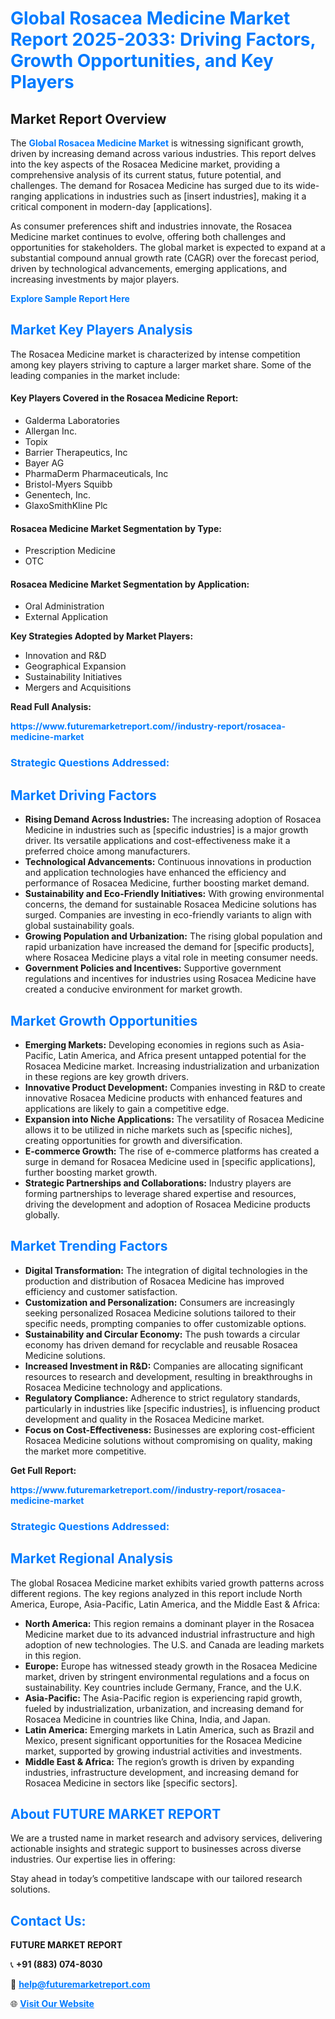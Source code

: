 <h1 style="color: #007BFF;">Global Rosacea Medicine Market Report 2025-2033: Driving Factors, Growth Opportunities, and Key Players</h1>

<section id="overview">
<h2>Market Report Overview</h2>
<p>The <a href="https://www.futuremarketreport.com//industry-report/rosacea-medicine-market" style="color: #007BFF; text-decoration: none;"><strong>Global Rosacea Medicine Market</strong></a> is witnessing significant growth, driven by increasing demand across various industries. This report delves into the key aspects of the Rosacea Medicine market, providing a comprehensive analysis of its current status, future potential, and challenges. The demand for Rosacea Medicine has surged due to its wide-ranging applications in industries such as [insert industries], making it a critical component in modern-day [applications].</p>
<p>As consumer preferences shift and industries innovate, the Rosacea Medicine market continues to evolve, offering both challenges and opportunities for stakeholders. The global market is expected to expand at a substantial compound annual growth rate (CAGR) over the forecast period, driven by technological advancements, emerging applications, and increasing investments by major players.</p>
</section>

<section id="overview">
<p><a href="https://www.futuremarketreport.com//request-sample/reportId=86186" style="color: #007BFF; text-decoration: none;"><strong>Explore Sample Report Here</strong></a></p>
</section>

<section id="key-players">
<h2 style="color: #007BFF;">Market Key Players Analysis</h2>
<p>The Rosacea Medicine market is characterized by intense competition among key players striving to capture a larger market share. Some of the leading companies in the market include:</p>
<h4>Key Players Covered in the Rosacea Medicine Report:</h4>
<ul><li>Galderma Laboratories</li><li>Allergan Inc.</li><li>Topix</li><li>Barrier Therapeutics, Inc</li><li>Bayer AG</li><li>PharmaDerm Pharmaceuticals, Inc</li><li>Bristol-Myers Squibb</li><li>Genentech, Inc.</li><li>GlaxoSmithKline Plc</li></ul>
<h4>Rosacea Medicine Market Segmentation by Type:</h4>
<ul><li>Prescription Medicine</li><li>OTC</li></ul>

<h4>Rosacea Medicine Market Segmentation by Application:</h4>
<ul><li>Oral Administration</li><li>External Application</li></ul>
<p><strong>Key Strategies Adopted by Market Players:</strong></p>
<ul>
<li>Innovation and R&D</li>
<li>Geographical Expansion</li>
<li>Sustainability Initiatives</li>
<li>Mergers and Acquisitions</li>
</ul>
</section>

<section>
<p><strong>Read Full Analysis: </strong></p><a href="https://www.futuremarketreport.com//industry-report/rosacea-medicine-market" style="color: #007BFF; text-decoration: none;"><strong>https://www.futuremarketreport.com//industry-report/rosacea-medicine-market</strong></a>
<h3 style="color: #007BFF;">Strategic Questions Addressed:</h3>
</section>

<section id="driving-factors">
<h2 style="color: #007BFF;">Market Driving Factors</h2>
<ul>
<li><strong>Rising Demand Across Industries:</strong> The increasing adoption of Rosacea Medicine in industries such as [specific industries] is a major growth driver. Its versatile applications and cost-effectiveness make it a preferred choice among manufacturers.</li>
<li><strong>Technological Advancements:</strong> Continuous innovations in production and application technologies have enhanced the efficiency and performance of Rosacea Medicine, further boosting market demand.</li>
<li><strong>Sustainability and Eco-Friendly Initiatives:</strong> With growing environmental concerns, the demand for sustainable Rosacea Medicine solutions has surged. Companies are investing in eco-friendly variants to align with global sustainability goals.</li>
<li><strong>Growing Population and Urbanization:</strong> The rising global population and rapid urbanization have increased the demand for [specific products], where Rosacea Medicine plays a vital role in meeting consumer needs.</li>
<li><strong>Government Policies and Incentives:</strong> Supportive government regulations and incentives for industries using Rosacea Medicine have created a conducive environment for market growth.</li>
</ul>
</section>

<section id="growth-opportunities">
<h2 style="color: #007BFF;">Market Growth Opportunities</h2>
<ul>
<li><strong>Emerging Markets:</strong> Developing economies in regions such as Asia-Pacific, Latin America, and Africa present untapped potential for the Rosacea Medicine market. Increasing industrialization and urbanization in these regions are key growth drivers.</li>
<li><strong>Innovative Product Development:</strong> Companies investing in R&D to create innovative Rosacea Medicine products with enhanced features and applications are likely to gain a competitive edge.</li>
<li><strong>Expansion into Niche Applications:</strong> The versatility of Rosacea Medicine allows it to be utilized in niche markets such as [specific niches], creating opportunities for growth and diversification.</li>
<li><strong>E-commerce Growth:</strong> The rise of e-commerce platforms has created a surge in demand for Rosacea Medicine used in [specific applications], further boosting market growth.</li>
<li><strong>Strategic Partnerships and Collaborations:</strong> Industry players are forming partnerships to leverage shared expertise and resources, driving the development and adoption of Rosacea Medicine products globally.</li>
</ul>
</section>

<section id="trending-factors">
<h2 style="color: #007BFF;">Market Trending Factors</h2>
<ul>
<li><strong>Digital Transformation:</strong> The integration of digital technologies in the production and distribution of Rosacea Medicine has improved efficiency and customer satisfaction.</li>
<li><strong>Customization and Personalization:</strong> Consumers are increasingly seeking personalized Rosacea Medicine solutions tailored to their specific needs, prompting companies to offer customizable options.</li>
<li><strong>Sustainability and Circular Economy:</strong> The push towards a circular economy has driven demand for recyclable and reusable Rosacea Medicine solutions.</li>
<li><strong>Increased Investment in R&D:</strong> Companies are allocating significant resources to research and development, resulting in breakthroughs in Rosacea Medicine technology and applications.</li>
<li><strong>Regulatory Compliance:</strong> Adherence to strict regulatory standards, particularly in industries like [specific industries], is influencing product development and quality in the Rosacea Medicine market.</li>
<li><strong>Focus on Cost-Effectiveness:</strong> Businesses are exploring cost-efficient Rosacea Medicine solutions without compromising on quality, making the market more competitive.</li>
</ul>
</section>

<section>
<p><strong>Get Full Report: </strong></p><a href="https://www.futuremarketreport.com//industry-report/rosacea-medicine-market" style="color: #007BFF; text-decoration: none;"><strong>https://www.futuremarketreport.com//industry-report/rosacea-medicine-market</strong></a>
<h3 style="color: #007BFF;">Strategic Questions Addressed:</h3>
</section>


<section id="regional-analysis">
<h2 style="color: #007BFF;">Market Regional Analysis</h2>
<p>The global Rosacea Medicine market exhibits varied growth patterns across different regions. The key regions analyzed in this report include North America, Europe, Asia-Pacific, Latin America, and the Middle East & Africa:</p>
<ul>
<li><strong>North America:</strong> This region remains a dominant player in the Rosacea Medicine market due to its advanced industrial infrastructure and high adoption of new technologies. The U.S. and Canada are leading markets in this region.</li>
<li><strong>Europe:</strong> Europe has witnessed steady growth in the Rosacea Medicine market, driven by stringent environmental regulations and a focus on sustainability. Key countries include Germany, France, and the U.K.</li>
<li><strong>Asia-Pacific:</strong> The Asia-Pacific region is experiencing rapid growth, fueled by industrialization, urbanization, and increasing demand for Rosacea Medicine in countries like China, India, and Japan.</li>
<li><strong>Latin America:</strong> Emerging markets in Latin America, such as Brazil and Mexico, present significant opportunities for the Rosacea Medicine market, supported by growing industrial activities and investments.</li>
<li><strong>Middle East & Africa:</strong> The region’s growth is driven by expanding industries, infrastructure development, and increasing demand for Rosacea Medicine in sectors like [specific sectors].</li>
</ul>
</section>

<footer>
<h2 style="color: #007BFF;">About FUTURE MARKET REPORT</h2>
<p>We are a trusted name in market research and advisory services, delivering actionable insights and strategic support to businesses across diverse industries. Our expertise lies in offering:</p>

<p>Stay ahead in today’s competitive landscape with our tailored research solutions.</p>

<h2 style="color: #007BFF;">Contact Us:</h2>
<p><strong>FUTURE MARKET REPORT</strong></p>
<p>📞 <strong>+91 (883) 074-8030</strong></p>
<p>📧 <strong><a href="mailto:help@futuremarketreport.com" style="color: #007BFF;">help@futuremarketreport.com</a></strong></p>
<p>🌐 <strong><a href="https://www.futuremarketreport.com/" style="color: #007BFF;">Visit Our Website</a></strong></p>
</footer>